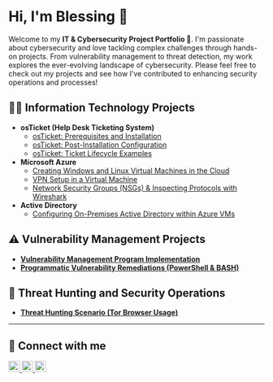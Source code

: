 <h1>Hi, I'm Blessing 👋</h1>
<p>
  Welcome to my <strong>IT & Cybersecurity Project Portfolio 🔐</strong>.  
  I'm passionate about cybersecurity and love tackling complex challenges through hands-on projects.  
  From vulnerability management to threat detection, my work explores the ever-evolving landscape of cybersecurity.  
  Please feel free to check out my projects and see how I’ve contributed to enhancing security operations and processes!
</p>

<h2>👨‍💻 Information Technology Projects</h2>

<ul>
  <li><b>osTicket (Help Desk Ticketing System)</b>
    <ul>
      <li><a href="https://github.com/BlessingDominic-oss/osticket-prereqs-cleanversion">osTicket: Prerequisites and Installation</a></li>
      <li><a href="https://github.com/BlessingDominic-oss/post-install-config">osTicket: Post-Installation Configuration</a></li>
      <li><a href="https://github.com/BlessingDominic-oss/ticket-lifecycle">osTicket: Ticket Lifecycle Examples</a></li>
    </ul>
  </li>

  <li><b>Microsoft Azure</b>
    <ul>
      <li><a href="https://github.com/BlessingDominic-oss/Creating-VMs-Azure">Creating Windows and Linux Virtual Machines in the Cloud</a></li>
      <li><a href="https://github.com/BlessingDominic-oss/Setting-Up-A-VPN">VPN Setup in a Virtual Machine</a></li>
      <li><a href="https://github.com/BlessingDominic-oss/azure-network-protocols">Network Security Groups (NSGs) & Inspecting Protocols with Wireshark</a></li>
    </ul>
  </li>

  <li><b>Active Directory</b>
    <ul>
      <li><a href="https://github.com/BlessingDominic-oss/configure-ad">Configuring On-Premises Active Directory within Azure VMs</a></li>
    </ul>
  </li>
</ul>

<h2>⚠️ Vulnerability Management Projects</h2>
<ul>
  <li><a href="https://github.com/joshcybertest/vulnerability-management-program"><b>Vulnerability Management Program Implementation</b></a></li>
  <li><a href="https://github.com/joshcybertest/programmatic-vulnerability-remediations"><b>Programmatic Vulnerability Remediations (PowerShell & BASH)</b></a></li>
</ul>

<h2>🚨 Threat Hunting and Security Operations</h2>
<ul>
  <li><a href="https://github.com/joshmadakor0/threat-hunting-scenario-tor"><b>Threat Hunting Scenario (Tor Browser Usage)</b></a></li>
</ul>

<hr/>

<h2>🤳 Connect with me</h2>
<p>
  <a href="https://twitter.com/Josh" target="_blank">
    <img alt="Twitter" width="22px" src="https://cdn.jsdelivr.net/npm/simple-icons@v3/icons/twitter.svg" />
  </a>
  <a href="https://www.linkedin.com/in/blessing-nze-2a7051174" target="_blank">
    <img alt="LinkedIn" width="22px" src="https://cdn.jsdelivr.net/npm/simple-icons@v3/icons/linkedin.svg" />
  </a>
  <a href="https://instagram.com/" target="_blank">
    <img alt="Instagram" width="22px" src="https://cdn.jsdelivr.net/npm/simple-icons@v3/icons/instagram.svg" />
  </a>
</p>
